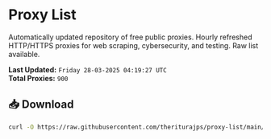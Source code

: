 # Proxy List

Automatically updated repository of free public proxies. Hourly refreshed HTTP/HTTPS proxies for web scraping, cybersecurity, and testing. Raw list available.

**Last Updated:** `Friday 28-03-2025 04:19:27 UTC`  
**Total Proxies:** `900`

## 📥 Download
```bash
curl -O https://raw.githubusercontent.com/theriturajps/proxy-list/main/proxies.txt
